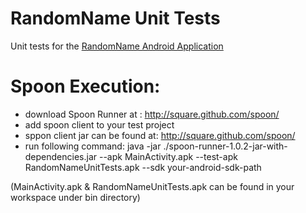 RandomName Unit Tests
===================

Unit tests for the [RandomName Android Application](http://github.com/otternq/RandomName)

Spoon Execution:
====

* download Spoon Runner at : http://square.github.com/spoon/
* add spoon client to your test project 
* sppon client jar can be found at: http://square.github.com/spoon/
* run following command: 
java -jar ./spoon-runner-1.0.2-jar-with-dependencies.jar --apk MainActivity.apk --test-apk RandomNameUnitTests.apk --sdk your-android-sdk-path

(MainActivity.apk & RandomNameUnitTests.apk can be found in your workspace under bin directory) 
